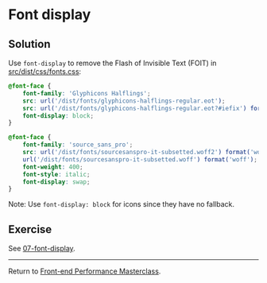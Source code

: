 # Font display

## Solution

Use `font-display` to remove the Flash of Invisible Text (FOIT) in [src/dist/css/fonts.css](src/dist/css/fonts.css):

```css
@font-face {
    font-family: 'Glyphicons Halflings';
    src: url('/dist/fonts/glyphicons-halflings-regular.eot');
    src: url('/dist/fonts/glyphicons-halflings-regular.eot?#iefix') format('embedded-opentype'), url('/dist/fonts/glyphicons-halflings-regular.woff2') format('woff2'), url('/dist/fonts/glyphicons-halflings-regular.woff') format('woff'), url('/dist/fonts/glyphicons-halflings-regular.ttf') format('truetype'), url('/dist/fonts/glyphicons-halflings-regular.svg#glyphicons_halflingsregular') format('svg');
    font-display: block;
}

@font-face {
    font-family: 'source_sans_pro';
    src: url('/dist/fonts/sourcesanspro-it-subsetted.woff2') format('woff2'),
    url('/dist/fonts/sourcesanspro-it-subsetted.woff') format('woff');
    font-weight: 400;
    font-style: italic;
    font-display: swap;
}
```

Note: Use `font-display: block` for icons since they have no fallback.

## Exercise

See [07-font-display](https://github.com/voorhoede/performance-masterclass-2017-10/tree/07-font-display).

---

Return to [Front-end Performance Masterclass](https://github.com/voorhoede/performance-masterclass-2017-10).

